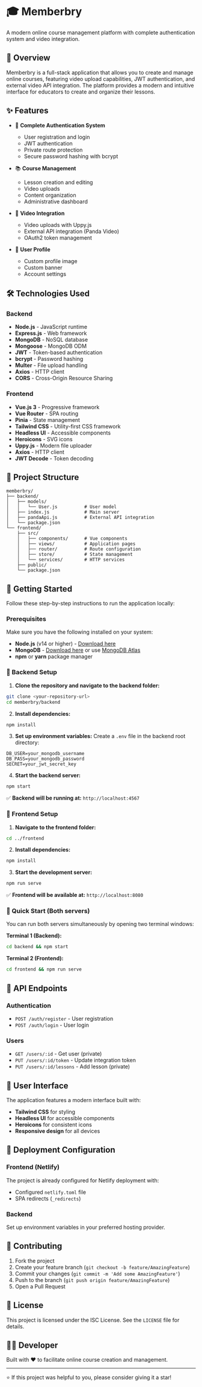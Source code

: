 # 🎓 Memberbry

A modern online course management platform with complete authentication system and video integration.

## 🚀 Overview

Memberbry is a full-stack application that allows you to create and manage online courses, featuring video upload capabilities, JWT authentication, and external video API integration. The platform provides a modern and intuitive interface for educators to create and organize their lessons.

## ✨ Features

- 🔐 **Complete Authentication System**
  - User registration and login
  - JWT authentication
  - Private route protection
  - Secure password hashing with bcrypt

- 📚 **Course Management**
  - Lesson creation and editing
  - Video uploads
  - Content organization
  - Administrative dashboard

- 🎥 **Video Integration**
  - Video uploads with Uppy.js
  - External API integration (Panda Video)
  - OAuth2 token management

- 👤 **User Profile**
  - Custom profile image
  - Custom banner
  - Account settings

## 🛠️ Technologies Used

### Backend
- **Node.js** - JavaScript runtime
- **Express.js** - Web framework
- **MongoDB** - NoSQL database
- **Mongoose** - MongoDB ODM
- **JWT** - Token-based authentication
- **bcrypt** - Password hashing
- **Multer** - File upload handling
- **Axios** - HTTP client
- **CORS** - Cross-Origin Resource Sharing

### Frontend
- **Vue.js 3** - Progressive framework
- **Vue Router** - SPA routing
- **Pinia** - State management
- **Tailwind CSS** - Utility-first CSS framework
- **Headless UI** - Accessible components
- **Heroicons** - SVG icons
- **Uppy.js** - Modern file uploader
- **Axios** - HTTP client
- **JWT Decode** - Token decoding

## 📁 Project Structure

```
memberbry/
├── backend/
│   ├── models/
│   │   └── User.js          # User model
│   ├── index.js             # Main server
│   ├── pandaApi.js          # External API integration
│   └── package.json
└── frontend/
    ├── src/
    │   ├── components/      # Vue components
    │   ├── views/           # Application pages
    │   ├── router/          # Route configuration
    │   ├── store/           # State management
    │   └── services/        # HTTP services
    ├── public/
    └── package.json
```

## 🚀 Getting Started

Follow these step-by-step instructions to run the application locally:

### Prerequisites

Make sure you have the following installed on your system:
- **Node.js** (v14 or higher) - [Download here](https://nodejs.org/)
- **MongoDB** - [Download here](https://www.mongodb.com/try/download/community) or use [MongoDB Atlas](https://www.mongodb.com/atlas)
- **npm** or **yarn** package manager

### 🔧 Backend Setup

1. **Clone the repository and navigate to the backend folder:**
```bash
git clone <your-repository-url>
cd memberbry/backend
```

2. **Install dependencies:**
```bash
npm install
```

3. **Set up environment variables:**
Create a `.env` file in the backend root directory:
```env
DB_USER=your_mongodb_username
DB_PASS=your_mongodb_password
SECRET=your_jwt_secret_key
```

4. **Start the backend server:**
```bash
npm start
```

✅ **Backend will be running at:** `http://localhost:4567`

### 🎨 Frontend Setup

1. **Navigate to the frontend folder:**
```bash
cd ../frontend
```

2. **Install dependencies:**
```bash
npm install
```

3. **Start the development server:**
```bash
npm run serve
```

✅ **Frontend will be available at:** `http://localhost:8080`

### 🎯 Quick Start (Both servers)

You can run both servers simultaneously by opening two terminal windows:

**Terminal 1 (Backend):**
```bash
cd backend && npm start
```

**Terminal 2 (Frontend):**
```bash
cd frontend && npm run serve
```

## 📡 API Endpoints

### Authentication
- `POST /auth/register` - User registration
- `POST /auth/login` - User login

### Users
- `GET /users/:id` - Get user (private)
- `PUT /users/:id/token` - Update integration token
- `PUT /users/:id/lessons` - Add lesson (private)

## 🎨 User Interface

The application features a modern interface built with:
- **Tailwind CSS** for styling
- **Headless UI** for accessible components
- **Heroicons** for consistent icons
- **Responsive design** for all devices

## 🔧 Deployment Configuration

### Frontend (Netlify)
The project is already configured for Netlify deployment with:
- Configured `netlify.toml` file
- SPA redirects (`_redirects`)

### Backend
Set up environment variables in your preferred hosting provider.

## 🤝 Contributing

1. Fork the project
2. Create your feature branch (`git checkout -b feature/AmazingFeature`)
3. Commit your changes (`git commit -m 'Add some AmazingFeature'`)
4. Push to the branch (`git push origin feature/AmazingFeature`)
5. Open a Pull Request

## 📄 License

This project is licensed under the ISC License. See the `LICENSE` file for details.

## 👨‍💻 Developer

Built with ❤️ to facilitate online course creation and management.

---

⭐ If this project was helpful to you, please consider giving it a star!
